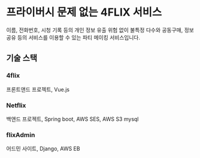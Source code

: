 # 프라이버시 문제 없는 4FLIX 서비스
이름, 전화번호, 시청 기록 등의 개인 정보 유출 위험 없이 불특정 다수와 공동구매, 정보 공유 등의 서비스를 이용할 수 있는 파티 메이킹 서비스입니다.

## 기술 스택
### 4flix
프론트앤드 프로젝트, Vue.js

### Netflix
백앤드 프로젝트, Spring boot, AWS SES, AWS S3 mysql

### flixAdmin
어드민 사이트, Django, AWS EB
